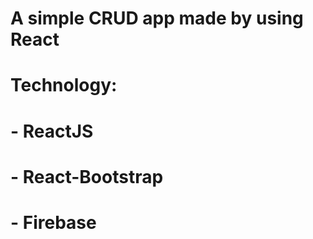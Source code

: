 # A simple CRUD app made by using React

# Technology:
#  - ReactJS
#  - React-Bootstrap
#  - Firebase
